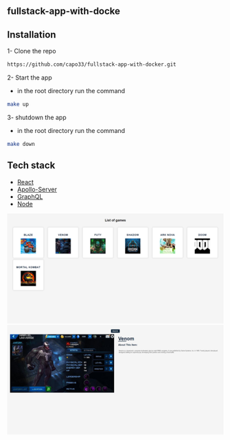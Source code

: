## fullstack-app-with-docke

## Installation

1- Clone the repo 
```bash
https://github.com/capo33/fullstack-app-with-docker.git
```
2- Start the app 
* in the root directory run the command
```bash
make up 
```
3- shutdown the app 
* in the root directory run the command
```bash
make down 
```


## Tech stack
- [React] 
- [Apollo-Server]
- [GraphQL]
- [Node]

![Alt text](./listOfGame.png "homepage")
![Alt text](./details.png "details")




   [React]: <https://react.dev/>
   [Apollo-Server]: <https://www.apollographql.com/docs/apollo-server/getting-started/>
   [GraphQL]: <https://graphql.org/>
   [Node]: <https://nodejs.org/en>